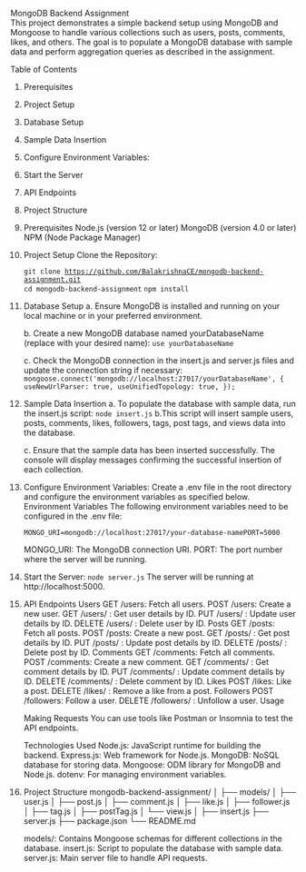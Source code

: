 MongoDB Backend Assignment
<br>
This project demonstrates a simple backend setup using MongoDB and Mongoose to handle various collections such as users, posts, comments, likes, and others. The goal is to populate a MongoDB database with sample data and perform aggregation queries as described in the assignment.


Table of Contents
1. Prerequisites
2. Project Setup
3. Database Setup
4. Sample Data Insertion
5. Configure Environment Variables:
6. Start the Server
7. API Endpoints
8. Project Structure


1. Prerequisites
Node.js (version 12 or later)
MongoDB (version 4.0 or later)
NPM (Node Package Manager)


2. Project Setup
 Clone the Repository:

    <code>git clone https://github.com/BalakrishnaCE/mongodb-backend-assignment.git
    cd mongodb-backend-assignment</code>
    <code>npm install</code>

3. Database Setup
    a. Ensure MongoDB is installed and running on your local machine or in your preferred environment.

    b. Create a new MongoDB database named yourDatabaseName (replace with your desired name):
    <code>use yourDatabaseName</code>

    c. Check the MongoDB connection in the insert.js and server.js files and update the connection string if necessary:
    <code>mongoose.connect('mongodb://localhost:27017/yourDatabaseName', {
        useNewUrlParser: true,
        useUnifiedTopology: true,
    });
    </code>


4. Sample Data Insertion
    a. To populate the database with sample data, run the insert.js script:
    <code>node insert.js</code>
    b.This script will insert sample users, posts, comments, likes, followers, tags, post tags, and views data into the database.

    c. Ensure that the sample data has been inserted successfully. The console will display messages confirming the successful insertion of each collection.

5. Configure Environment Variables:
    Create a .env file in the root directory and configure the environment variables as specified below.
    Environment Variables
    The following environment variables need to be configured in the .env file:

    <code>MONGO_URI=mongodb://localhost:27017/your-database-namePORT=5000</code>

    MONGO_URI: The MongoDB connection URI.
    PORT: The port number where the server will be running.


6. Start the Server:
    <code>node server.js</code>
    The server will be running at http://localhost:5000.


7. API Endpoints
    Users
    GET /users: Fetch all users.
    POST /users: Create a new user.
    GET /users/
    : Get user details by ID.
    PUT /users/
    : Update user details by ID.
    DELETE /users/
    : Delete user by ID.
    Posts
    GET /posts: Fetch all posts.
    POST /posts: Create a new post.
    GET /posts/
    : Get post details by ID.
    PUT /posts/
    : Update post details by ID.
    DELETE /posts/
    : Delete post by ID.
    Comments
    GET /comments: Fetch all comments.
    POST /comments: Create a new comment.
    GET /comments/
    : Get comment details by ID.
    PUT /comments/
    : Update comment details by ID.
    DELETE /comments/
    : Delete comment by ID.
    Likes
    POST /likes: Like a post.
    DELETE /likes/
    : Remove a like from a post.
    Followers
    POST /followers: Follow a user.
    DELETE /followers/
    : Unfollow a user.
    Usage

    Making Requests
    You can use tools like Postman or Insomnia to test the API endpoints.

    Technologies Used
    Node.js: JavaScript runtime for building the backend.
    Express.js: Web framework for Node.js.
    MongoDB: NoSQL database for storing data.
    Mongoose: ODM library for MongoDB and Node.js.
    dotenv: For managing environment variables.


8. Project Structure
    mongodb-backend-assignment/
    │
    ├── models/
    │   ├── user.js
    │   ├── post.js
    │   ├── comment.js
    │   ├── like.js
    │   ├── follower.js
    │   ├── tag.js
    │   ├── postTag.js
    │   └── view.js
    │
    ├── insert.js
    ├── server.js
    ├── package.json
    └── README.md


    models/: Contains Mongoose schemas for different collections in the database.
    insert.js: Script to populate the database with sample data.
    server.js: Main server file to handle API requests.